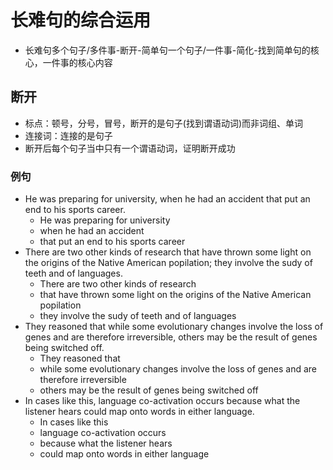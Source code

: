 # 长难句的综合运用

* 长难句多个句子/多件事-断开-简单句一个句子/一件事-简化-找到简单句的核心，一件事的核心内容

## 断开

* 标点：顿号，分号，冒号，断开的是句子(找到谓语动词)而非词组、单词
* 连接词：连接的是句子
* 断开后每个句子当中只有一个谓语动词，证明断开成功

### 例句

* He was preparing for university, when he had an accident that put an end to his sports career.
	* He was preparing for university
	* when he had an accident
	* that put an end to his sports career
* There are two other kinds of research that have thrown some light on the origins of the Native American popilation; they involve the sudy of teeth and of languages.
	* There are two other kinds of research
	* that have thrown some light on the origins of the Native American popilation
	* they involve the sudy of teeth and of languages
* They reasoned that while some evolutionary changes involve the loss of genes and are therefore irreversible, others may be the result of genes being switched off.
	* They reasoned that
	* while some evolutionary changes involve the loss of genes and are therefore irreversible
	* others may be the result of genes being switched off
* In cases like this, language co-activation occurs because what the listener hears could map onto words in either language.
	* In cases like this
	* language co-activation occurs
	* because what the listener hears 
	* could map onto words in either language
